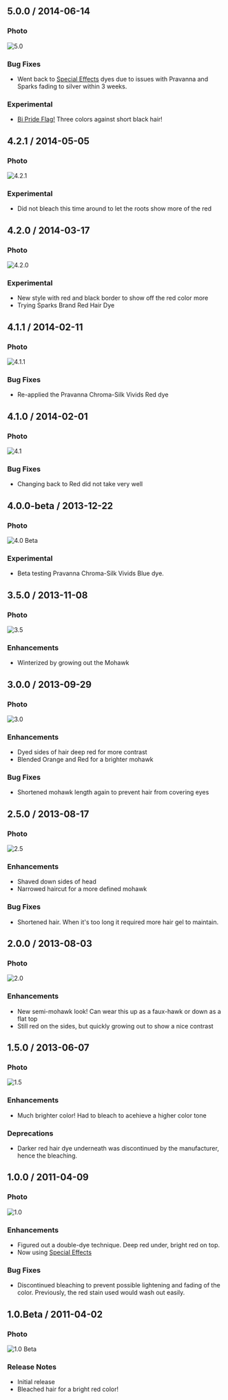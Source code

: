 ## 5.0.0 / 2014-06-14

### Photo

![5.0](images/5_0_hair.jpg)

### Bug Fixes

* Went back to [Special Effects](http://www.specialeffectsusa.com/) dyes due
  to issues with Pravanna and Sparks fading to silver within 3 weeks.

### Experimental

* [Bi Pride Flag!](http://en.wikipedia.org/wiki/Bisexual_pride_flag) Three colors against short black hair!

## 4.2.1 / 2014-05-05

### Photo

![4.2.1](images/4_2_1_hair.jpg)

### Experimental

* Did not bleach this time around to let the roots show more of the red

## 4.2.0 / 2014-03-17

### Photo

![4.2.0](images/4_2_hair.jpg)

### Experimental

* New style with red and black border to show off the red color more
* Trying Sparks Brand Red Hair Dye

## 4.1.1 / 2014-02-11

### Photo

![4.1.1](images/4_1_1_hair.jpg)

### Bug Fixes

* Re-applied the Pravanna Chroma-Silk Vivids Red dye

## 4.1.0 / 2014-02-01

### Photo

![4.1](images/4_1_hair.jpg)

### Bug Fixes

* Changing back to Red did not take very well

## 4.0.0-beta / 2013-12-22

### Photo

![4.0 Beta](images/4_0_hair.jpg)

### Experimental

* Beta testing Pravanna Chroma-Silk Vivids Blue dye.

## 3.5.0 / 2013-11-08

### Photo

![3.5](images/3_5_hair.jpg)

### Enhancements

* Winterized by growing out the Mohawk

## 3.0.0 / 2013-09-29

### Photo

![3.0](images/3_0_hair.jpg)

### Enhancements

* Dyed sides of hair deep red for more contrast
* Blended Orange and Red for a brighter mohawk

### Bug Fixes

* Shortened mohawk length again to prevent hair from covering eyes

## 2.5.0 / 2013-08-17

### Photo

![2.5](images/2_5_hair.jpg)

### Enhancements

* Shaved down sides of head
* Narrowed haircut for a more defined mohawk

### Bug Fixes

* Shortened hair. When it's too long it required more hair gel to maintain.

## 2.0.0 / 2013-08-03

### Photo

![2.0](images/2_0_hair.jpg)

### Enhancements

* New semi-mohawk look! Can wear this up as a faux-hawk or down as a flat top
* Still red on the sides, but quickly growing out to show a nice contrast

## 1.5.0 / 2013-06-07

### Photo

![1.5](images/1_5_hair.jpg)

### Enhancements

* Much brighter color! Had to bleach to acehieve a higher color tone

### Deprecations

* Darker red hair dye underneath was discontinued by the manufacturer, hence
  the bleaching.

## 1.0.0 / 2011-04-09

### Photo

![1.0](images/1_0_hair.jpg)

### Enhancements

* Figured out a double-dye technique. Deep red under, bright red on top.
* Now using [Special Effects](http://www.specialeffectsusa.com/)

### Bug Fixes

* Discontinued bleaching to prevent possible lightening and fading of the color.
  Previously, the red stain used would wash out easily.

## 1.0.Beta / 2011-04-02

### Photo

![1.0 Beta](images/1_0_beta_hair.jpg)

### Release Notes

* Initial release
* Bleached hair for a bright red color!

